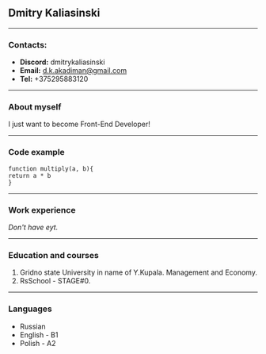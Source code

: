 ## **Dmitry Kaliasinski**

---

### **Contacts:**

- **Discord:** dmitrykaliasinski
- **Email:** d.k.akadiman@gmail.com
- **Tel:** +375295883120

---

### **About myself**

I just want to become Front-End Developer!

---

### **Code example**

```
function multiply(a, b){
return a * b
}

```

---

### **Work experience**

_Don't have eyt._

---

### **Education and courses**

1. Gridno state University in name of Y.Kupala. Management and Economy.
2. RsSchool - STAGE#0.

---

### **Languages**

- Russian
- English - B1
- Polish - A2
